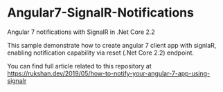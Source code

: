 # Angular7-SignalR-Notifications

Angular 7 notifications with SignalR in .Net Core 2.2

This sample demonstrate how to create angular 7 client app with signlaR, enabling notification capability via reset (.Net Core 2.2) endpoint. 

You can find full article related to this repository at https://rukshan.dev/2019/05/how-to-notify-your-angular-7-app-using-signalr
